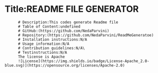 # Title:README FILE GENERATOR
          # Description:This codes generate Readme file 
          # Table of Content:undefined
          # GitHub:(https://github.com/NedaParvini)
          # Repository:(https://github.com/NedaParvini/ReadMeGeneratoe)
          # Installation instructions:N/A
          # Usage information:N/A
          # Contribution guidelines:N/A\
          # Testinstructions:N/A
          The license is Apache
          ![License](https://img.shields.io/badge/License-Apache_2.0-blue.svg)](https://opensource.org/licenses/Apache-2.0)  

